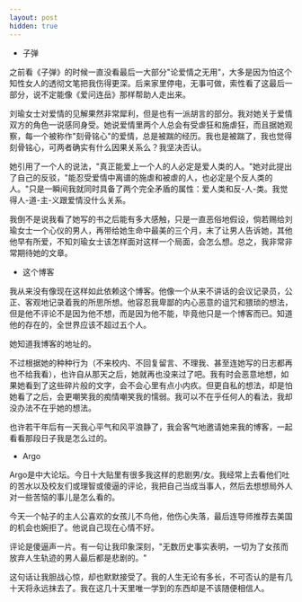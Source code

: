 ```yaml
---
layout: post
hidden: true
---
```

  * 子弹

之前看《子弹》的时候一直没看最后一大部分"论爱情之无用"，大多是因为怕这个知性女人的透彻文笔把我伤得更深。后来家里停电，无事可做，索性看了这最后一部分，说不定能像《爱问连岳》那样帮助人走出来。
  
刘瑜女士对爱情的见解果然非常犀利，但是也有一派胡言的部分。我对她关于爱情双方的角色一说感同身受。她说爱情里两个人总会有受虐狂和施虐狂，而且据她观察，每一个被称作"刻骨铭心"的爱情，总是被踹的经历。我也是被踹了，我也觉得刻骨铭心，可两者确实有什么因果关系么？我坚决否认。
  
她引用了一个人的说法，"真正能爱上一个人的人必定是爱人类的人。"她对此提出了自己的反驳，"能忍受爱情中离谱的施虐和被虐的人，也必定是个反人类的人。"只是一瞬间我就同时具备了两个完全矛盾的属性：爱人类和反-人-类。我觉得人-道-主-义跟爱情没什么关系。
  
我倒不是说我看了她写的书之后能有多大感触，只是一直恶俗地假设，倘若赐给刘瑜女士一个心仪的男人，再带给她生命中最美的三个月，末了让男人告诉她，其他他早有所爱，不知刘瑜女士该怎样面对这样一个局面，会怎么想。总之，我非常非常期待她的文章。

  * 这个博客

我从来没有像现在这样如此依赖这个博客。他像一个从来不讲话的会议记录员，公正、客观地记录着我的所思所想。他容忍我卑鄙的内心恶意的诅咒和猥琐的想法，但是他不评论不是因为他不想，而是因为他不能，毕竟他只是一个博客而已。知道他的存在的，全世界应该不超过五个人。
  
她知道我博客的地址的。
  
不过根据她的种种行为（不来校内、不回复留言、不理我、甚至连她写的日志都再也不给我看），也许自从那天之后，她就再也没来过了吧。我有时会恶意地想，如果她看到了这些碎片般的文字，会不会心里有点小内疚。但更自私的想法，却是怕她看了之后，会更嘲笑我的痴情嘲笑我的懦弱。我可以不在乎任何人的看法，我却没办法不在乎她的想法。
  
也许若干年后有一天我心平气和风平浪静了，我会客气地邀请她来我的博客，一起看看那段日子我是怎么过的。

  * Argo

Argo是中大论坛。今日十大贴里有很多我这样的悲剧男/女。我经常上去看他们吐的苦水以及校友们或理智或傻逼的评论，我把自己当成当事人，然后去想想局外人对一些苦恼的事儿是怎么看的。
  
今天一个帖子的主人公喜欢的女孩儿不鸟他，他伤心失落，最后连导师推荐去美国的机会也婉拒了。他说自己现在心情不好。
  
评论是傻逼声一片。有一句让我印象深刻，"无数历史事实表明，一切为了女孩而放弃人生轨迹的男人最后都是悲剧的。"
  
这句话让我胆战心惊，却也默默接受了。我的人生无论有多长，不可否认的是有几十天将永远抹去了。我在这几十天里唯一学到的东西却是不该随便相信人。